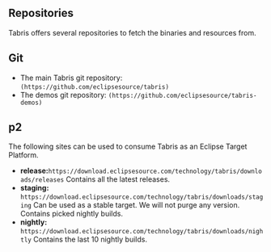 ## Repositories

Tabris offers several repositories to fetch the binaries and resources from.

## Git

- The main Tabris git repository: `(https://github.com/eclipsesource/tabris)`
- The demos git repository: `(https://github.com/eclipsesource/tabris-demos)`

## p2

The following sites can be used to consume Tabris as an Eclipse Target Platform.

- **release:**`https://download.eclipsesource.com/technology/tabris/downloads/releases`
    Contains all the latest releases.
- **staging:** `https://download.eclipsesource.com/technology/tabris/downloads/staging`
    Can be used as a stable target. We will not purge any version. Contains picked nightly builds.
- **nightly:** `https://download.eclipsesource.com/technology/tabris/downloads/nightly`
    Contains the last 10 nightly builds.
